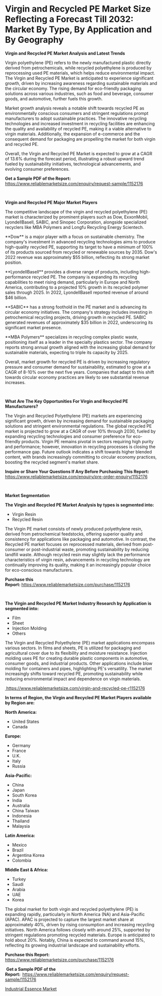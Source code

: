 <p><h1>Virgin and Recycled PE Market Size Reflecting a Forecast Till 2032: Market By Type, By Application and By Geography</h1></p><p><strong>Virgin and Recycled PE Market Analysis and Latest Trends</strong></p>
<p><p>Virgin polyethylene (PE) refers to the newly manufactured plastic directly derived from petrochemicals, while recycled polyethylene is produced by reprocessing used PE materials, which helps reduce environmental impact. The Virgin and Recycled PE Market is anticipated to experience significant growth, driven by increasing awareness regarding sustainable materials and the circular economy. The rising demand for eco-friendly packaging solutions across various industries, such as food and beverage, consumer goods, and automotive, further fuels this growth.</p><p>Market growth analysis reveals a notable shift towards recycled PE as environmentally conscious consumers and stringent regulations prompt manufacturers to adopt sustainable practices. The innovative recycling technologies and increased investment in recycling facilities are enhancing the quality and availability of recycled PE, making it a viable alternative to virgin materials. Additionally, the expansion of e-commerce and the consequent demand for packaging are propelling the market for both virgin and recycled PE.</p><p>Overall, the Virgin and Recycled PE Market is expected to grow at a CAGR of 13.6% during the forecast period, illustrating a robust upward trend fueled by sustainability initiatives, technological advancements, and evolving consumer preferences.</p></p>
<p><strong>Get a Sample PDF of the Report:&nbsp;</strong> <a href="https://www.reliablemarketsize.com/enquiry/request-sample/1152176?utm_campaign=2213&utm_medium=2&utm_source=Github&utm_content=ia&utm_term=05022025&utm_id=virgin-and-recycled-pe">https://www.reliablemarketsize.com/enquiry/request-sample/1152176</a></p>
<p>&nbsp;</p>
<p><strong>Virgin and Recycled PE Major Market Players</strong></p>
<p><p>The competitive landscape of the virgin and recycled polyethylene (PE) market is characterized by prominent players such as Dow, ExxonMobil, LyondellBasell, SABIC, and Sinopec Corporation, alongside specialized recyclers like MBA Polymers and Longfu Recycling Energy Scientech.</p><p>**Dow** is a major player with a focus on sustainable chemistry. The company's investment in advanced recycling technologies aims to produce high-quality recycled PE, supporting its target to have a minimum of 100% of its products sourced from recycled or renewable sources by 2035. Dow's 2022 revenue was approximately $55 billion, reflecting its strong market position.</p><p>**LyondellBasell** provides a diverse range of products, including high-performance recycled PE. The company is expanding its recycling capabilities to meet rising demand, particularly in Europe and North America, contributing to a projected 10% growth in its recycled polymer sales through 2025. In 2022, LyondellBasell reported revenue of around $46 billion.</p><p>**SABIC** has a strong foothold in the PE market and is advancing its circular economy initiatives. The company's strategy includes investing in petrochemical recycling projects, driving growth in recycled PE. SABIC generated revenues of approximately $35 billion in 2022, underscoring its significant market presence.</p><p>**MBA Polymers** specializes in recycling complex plastic waste, positioning itself as a leader in the specialty plastics sector. The company reports strong annual growth aligned with the increasing global demand for sustainable materials, expecting to triple its capacity by 2025.</p><p>Overall, market growth for recycled PE is driven by increasing regulatory pressure and consumer demand for sustainability, estimated to grow at a CAGR of 8-10% over the next five years. Companies that adapt to this shift towards circular economy practices are likely to see substantial revenue increases.</p></p>
<p>&nbsp;</p>
<p><strong>What Are The Key Opportunities For Virgin and Recycled PE Manufacturers?</strong></p>
<p><p>The Virgin and Recycled Polyethylene (PE) markets are experiencing significant growth, driven by increasing demand for sustainable packaging solutions and stringent environmental regulations. The global recycled PE market is projected to grow at a CAGR of over 10% through 2030, fueled by expanding recycling technologies and consumer preference for eco-friendly products. Virgin PE remains pivotal in sectors requiring high purity and performance; however, innovation in recycling processes is closing the performance gap. Future outlook indicates a shift towards higher blended content, with brands increasingly committing to circular economy practices, boosting the recycled segment's market share.</p></p>
<p><strong>Inquire or Share Your Questions If Any Before Purchasing This Report:</strong> <a href="https://www.reliablemarketsize.com/enquiry/pre-order-enquiry/1152176?utm_campaign=2213&utm_medium=2&utm_source=Github&utm_content=ia&utm_term=05022025&utm_id=virgin-and-recycled-pe">https://www.reliablemarketsize.com/enquiry/pre-order-enquiry/1152176</a></p>
<p>&nbsp;</p>
<p><strong>Market Segmentation</strong></p>
<p><strong>The Virgin and Recycled PE Market Analysis by types is segmented into:</strong></p>
<p><ul><li>Virgin Resin</li><li>Recycled Resin</li></ul></p>
<p><p>The Virgin PE market consists of newly produced polyethylene resin, derived from petrochemical feedstocks, offering superior quality and consistency for applications like packaging and automotive. In contrast, the Recycled PE market focuses on reprocessed materials, derived from post-consumer or post-industrial waste, promoting sustainability by reducing landfill waste. Although recycled resin may slightly lack the performance characteristics of virgin resin, advancements in recycling technology are continually improving its quality, making it an increasingly popular choice for eco-conscious manufacturers.</p></p>
<p><strong>Purchase this Report:&nbsp;</strong><a href="https://www.reliablemarketsize.com/purchase/1152176?utm_campaign=2213&utm_medium=2&utm_source=Github&utm_content=ia&utm_term=05022025&utm_id=virgin-and-recycled-pe">https://www.reliablemarketsize.com/purchase/1152176</a></p>
<p>&nbsp;</p>
<p><strong>The Virgin and Recycled PE Market Industry Research by Application is segmented into:</strong></p>
<p><ul><li>Film</li><li>Sheet</li><li>Injection Molding</li><li>Others</li></ul></p>
<p><p>The Virgin and Recycled Polyethylene (PE) market applications encompass various sectors. In films and sheets, PE is utilized for packaging and agricultural cover due to its flexibility and moisture resistance. Injection molding uses PE for creating durable plastic components in automotive, consumer goods, and industrial products. Other applications include blow molding for containers and pipes, highlighting PE's versatility. The market increasingly shifts toward recycled PE, promoting sustainability while reducing environmental impact and dependence on virgin materials.</p></p>
<p><a href="https://www.reliablemarketsize.com/virgin-and-recycled-pe-r1152176?utm_campaign=2213&utm_medium=2&utm_source=Github&utm_content=ia&utm_term=05022025&utm_id=virgin-and-recycled-pe">&nbsp;https://www.reliablemarketsize.com/virgin-and-recycled-pe-r1152176</a></p>
<p><strong>In terms of Region, the Virgin and Recycled PE Market Players available by Region are:</strong></p>
<p>
    <p> <strong> North America: </strong>
        <ul>
            <li>United States</li>
            <li>Canada</li>
        </ul>
        </p> 
    <p> <strong> Europe: </strong>
        <ul>
            <li>Germany</li>
            <li>France</li>
            <li>U.K.</li>
            <li>Italy</li>
            <li>Russia</li>
        </ul>
        </p> 
    <p> <strong> Asia-Pacific: </strong>
        <ul>
            <li>China</li>
            <li>Japan</li>
            <li>South Korea</li>
            <li>India</li>
            <li>Australia</li>
            <li>China Taiwan</li>
            <li>Indonesia</li>
            <li>Thailand</li>
            <li>Malaysia</li>
        </ul>
        </p> 
    <p> <strong> Latin America: </strong>
        <ul>
            <li>Mexico</li>
            <li>Brazil</li>
            <li>Argentina Korea</li>
            <li>Colombia</li>
        </ul>
        </p> 
    <p> <strong> Middle East & Africa: </strong>
        <ul>
            <li>Turkey</li>
            <li>Saudi</li>
            <li>Arabia</li>
            <li>UAE</li>
            <li>Korea</li>
        </ul>
    </p>
    </p>
<p><p>The global market for both virgin and recycled polyethylene (PE) is expanding rapidly, particularly in North America (NA) and Asia-Pacific (APAC). APAC is projected to capture the largest market share at approximately 40%, driven by rising consumption and increasing recycling initiatives. North America follows closely with around 25%, supported by stringent regulations promoting recycled materials. Europe is anticipated to hold about 20%. Notably, China is expected to command around 15%, reflecting its growing industrial landscape and sustainability efforts.</p></p>
<p><strong>Purchase this Report: </strong><a href="https://www.reliablemarketsize.com/purchase/1152176?utm_campaign=2213&utm_medium=2&utm_source=Github&utm_content=ia&utm_term=05022025&utm_id=virgin-and-recycled-pe">https://www.reliablemarketsize.com/purchase/1152176</a></p>
<p>&nbsp;<strong>Get a Sample PDF of the Report:&nbsp;&nbsp;</strong><a href="https://www.reliablemarketsize.com/enquiry/request-sample/1152176?utm_campaign=2213&utm_medium=2&utm_source=Github&utm_content=ia&utm_term=05022025&utm_id=virgin-and-recycled-pe">https://www.reliablemarketsize.com/enquiry/request-sample/1152176</a></p>
<p><strong></strong></p>
<p><p><a href="https://github.com/FahadAhmed223/Market-Research-Report-List-1/blob/main/industrial-essence-market.md?utm_campaign=2213&utm_medium=2&utm_source=Github&utm_content=ia&utm_term=05022025&utm_id=virgin-and-recycled-pe">Industrial Essence Market</a></p></p>